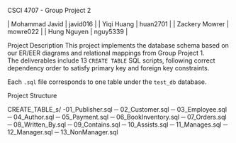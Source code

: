 CSCI 4707 - Group Project 2

| Mohammad Javid | javid016 |
| Yiqi Huang | huan2701 |
| Zackery Mowrer | mowre022 |
| Hung Nguyen | nguy5339 |

Project Description
This project implements the database schema based on our ER/EER diagrams and relational mappings from Group Project 1.  
The deliverables include 13 `CREATE TABLE` SQL scripts, following correct dependency order to satisfy primary key and foreign key constraints.

Each `.sql` file corresponds to one table under the `test_db` database.


Project Structure

CREATE_TABLE_s/
 -01_Publisher.sql
─ 02_Customer.sql
─ 03_Employee.sql
─ 04_Author.sql
─ 05_Payment.sql
─ 06_BookInventory.sql
─ 07_Orders.sql
─ 08_Written_By.sql
─ 09_Contains.sql
─ 10_Assists.sql
─ 11_Manages.sql
─ 12_Manager.sql
─ 13_NonManager.sql
